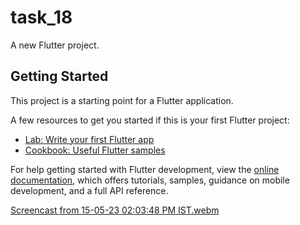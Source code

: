 # task_18

A new Flutter project.

## Getting Started

This project is a starting point for a Flutter application.

A few resources to get you started if this is your first Flutter project:

- [Lab: Write your first Flutter app](https://docs.flutter.dev/get-started/codelab)
- [Cookbook: Useful Flutter samples](https://docs.flutter.dev/cookbook)

For help getting started with Flutter development, view the
[online documentation](https://docs.flutter.dev/), which offers tutorials,
samples, guidance on mobile development, and a full API reference.

[Screencast from 15-05-23 02:03:48 PM IST.webm](https://github.com/archie-appfoster/task_23_foodrecipe/assets/130659151/43ecba23-6494-4fc4-b95b-7cfcab914983)
